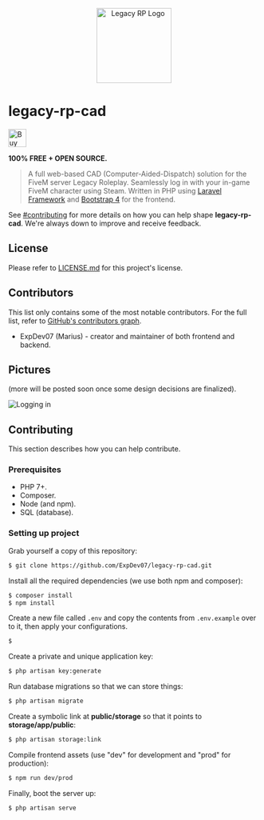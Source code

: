 <p align="center">
    <a href="https://legacy-roleplay.com" target="blank">
        <img src="https://github.com/ExpDev07/legacy-rp-cad/raw/master/.github/logo.png" height="150px" width="150px" alt="Legacy RP Logo" />
    </a>
</p>

# legacy-rp-cad

<p>
    <a href='https://ko-fi.com/C1C510DUQ' target='_blank'>
	<img height='36' style='border:0px;height:36px;' src='https://az743702.vo.msecnd.net/cdn/kofi3.png?v=2' border='0' alt='Buy Me a Coffee at ko-fi.com' />
    </a>
</p>

<strong>100% FREE + OPEN SOURCE.</strong>

> A full web-based CAD (Computer-Aided-Dispatch) solution for the FiveM server Legacy Roleplay. Seamlessly log in with your in-game FiveM character using Steam. Written in PHP using [Laravel Framework](https://laravel.com/) and
> [Bootstrap 4](https://getbootstrap.com/?) for the frontend.

See [#contributing](#Contributing) for more details on how you can help shape **legacy-rp-cad**. We're always down to improve and receive feedback.

## License
Please refer to [LICENSE.md](https://github.com/ExpDev07/legacy-rp-cad/blob/master/LICENSE.md) for this project's license.

## Contributors
This list only contains some of the most notable contributors. For the full list, refer to [GitHub's contributors graph](https://github.com/ExpDev07/legacy-rp-cad/graphs/contributors).
* ExpDev07 (Marius) - creator and maintainer of both frontend and backend.

## Pictures
(more will be posted soon once some design decisions are finalized).

<img src="https://github.com/ExpDev07/legacy-rp-cad/raw/master/.github/screenshots/login.PNG" alt="Logging in" />

## Contributing
This section describes how you can help contribute.

### Prerequisites
* PHP 7+.
* Composer.
* Node (and npm).
* SQL (database).

### Setting up project
Grab yourself a copy of this repository:
```bash
$ git clone https://github.com/ExpDev07/legacy-rp-cad.git
```

Install all the required dependencies (we use both npm and composer):
```bash
$ composer install
$ npm install
```

Create a new file called ``.env`` and copy the contents from ``.env.example`` over to it, then apply your configurations.
```bash
$ 
```

Create a private and unique application key:
```bash
$ php artisan key:generate
```

Run database migrations so that we can store things:
```bash
$ php artisan migrate
```

Create a symbolic link at **public/storage** so that it points to **storage/app/public**:
```bash
$ php artisan storage:link
```

Compile frontend assets (use "dev" for development and "prod" for production):
```bash
$ npm run dev/prod
```

Finally, boot the server up:
```bash
$ php artisan serve
```
